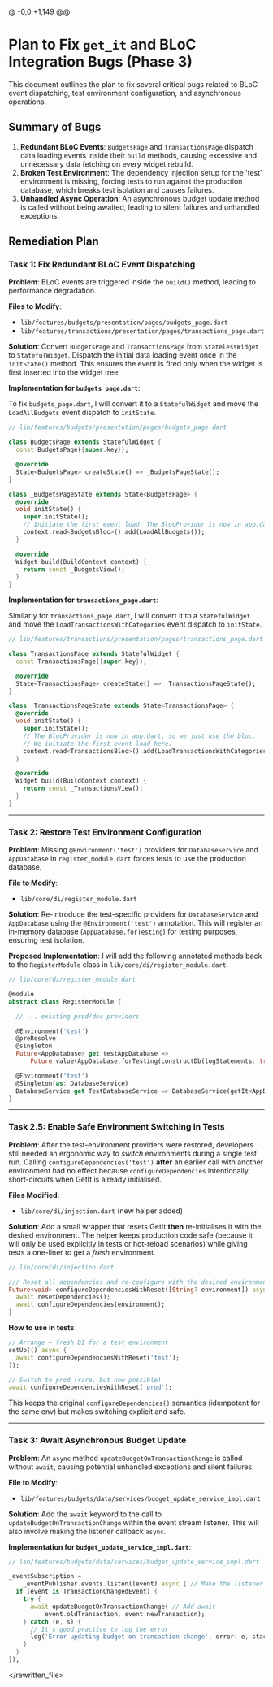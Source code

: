 @ -0,0 +1,149 @@
# Plan to Fix `get_it` and BLoC Integration Bugs (Phase 3)

This document outlines the plan to fix several critical bugs related to BLoC event dispatching, test environment configuration, and asynchronous operations.

## Summary of Bugs

1.  **Redundant BLoC Events**: `BudgetsPage` and `TransactionsPage` dispatch data loading events inside their `build` methods, causing excessive and unnecessary data fetching on every widget rebuild.
2.  **Broken Test Environment**: The dependency injection setup for the 'test' environment is missing, forcing tests to run against the production database, which breaks test isolation and causes failures.
3.  **Unhandled Async Operation**: An asynchronous budget update method is called without being awaited, leading to silent failures and unhandled exceptions.

## Remediation Plan

### Task 1: Fix Redundant BLoC Event Dispatching

**Problem**: BLoC events are triggered inside the `build()` method, leading to performance degradation.

**Files to Modify**:
*   `lib/features/budgets/presentation/pages/budgets_page.dart`
*   `lib/features/transactions/presentation/pages/transactions_page.dart`

**Solution**:
Convert `BudgetsPage` and `TransactionsPage` from `StatelessWidget` to `StatefulWidget`. Dispatch the initial data loading event once in the `initState()` method. This ensures the event is fired only when the widget is first inserted into the widget tree.

**Implementation for `budgets_page.dart`**:

To fix `budgets_page.dart`, I will convert it to a `StatefulWidget` and move the `LoadAllBudgets` event dispatch to `initState`.

```dart
// lib/features/budgets/presentation/pages/budgets_page.dart

class BudgetsPage extends StatefulWidget {
  const BudgetsPage({super.key});

  @override
  State<BudgetsPage> createState() => _BudgetsPageState();
}

class _BudgetsPageState extends State<BudgetsPage> {
  @override
  void initState() {
    super.initState();
    // Initiate the first event load. The BlocProvider is now in app.dart.
    context.read<BudgetsBloc>().add(LoadAllBudgets());
  }

  @override
  Widget build(BuildContext context) {
    return const _BudgetsView();
  }
}
```

**Implementation for `transactions_page.dart`**:

Similarly for `transactions_page.dart`, I will convert it to a `StatefulWidget` and move the `LoadTransactionsWithCategories` event dispatch to `initState`.

```dart
// lib/features/transactions/presentation/pages/transactions_page.dart

class TransactionsPage extends StatefulWidget {
  const TransactionsPage({super.key});

  @override
  State<TransactionsPage> createState() => _TransactionsPageState();
}

class _TransactionsPageState extends State<TransactionsPage> {
  @override
  void initState() {
    super.initState();
    // The BlocProvider is now in app.dart, so we just use the bloc.
    // We initiate the first event load here.
    context.read<TransactionsBloc>().add(LoadTransactionsWithCategories());
  }

  @override
  Widget build(BuildContext context) {
    return const _TransactionsView();
  }
}
```

---

### Task 2: Restore Test Environment Configuration

**Problem**: Missing `@Environment('test')` providers for `DatabaseService` and `AppDatabase` in `register_module.dart` forces tests to use the production database.

**File to Modify**:
*   `lib/core/di/register_module.dart`

**Solution**:
Re-introduce the test-specific providers for `DatabaseService` and `AppDatabase` using the `@Environment('test')` annotation. This will register an in-memory database (`AppDatabase.forTesting`) for testing purposes, ensuring test isolation.

**Proposed Implementation**:
I will add the following annotated methods back to the `RegisterModule` class in `lib/core/di/register_module.dart`.

```dart
// lib/core/di/register_module.dart

@module
abstract class RegisterModule {

  // ... existing prod/dev providers

  @Environment('test')
  @preResolve
  @singleton
  Future<AppDatabase> get testAppDatabase =>
      Future.value(AppDatabase.forTesting(constructDb(logStatements: true)));

  @Environment('test')
  @Singleton(as: DatabaseService)
  DatabaseService get TestDatabaseService => DatabaseService(getIt<AppDatabase>());
}
```

---

### Task 2.5: Enable Safe Environment Switching in Tests

**Problem**: After the test-environment providers were restored, developers still needed an ergonomic way to *switch* environments during a single test run.  Calling `configureDependencies('test')` **after** an earlier call with another environment had no effect because `configureDependencies` intentionally short-circuits when GetIt is already initialised.

**Files Modified**:
* `lib/core/di/injection.dart`  (new helper added)

**Solution**:
Add a small wrapper that resets GetIt **then** re-initialises it with the desired environment.  The helper keeps production code safe (because it will only be used explicitly in tests or hot-reload scenarios) while giving tests a one-liner to get a *fresh* environment.

```dart
// lib/core/di/injection.dart

/// Reset all dependencies and re-configure with the desired environment.
Future<void> configureDependenciesWithReset([String? environment]) async {
  await resetDependencies();
  await configureDependencies(environment);
}
```

**How to use in tests**

```dart
// Arrange – fresh DI for a test environment
setUp(() async {
  await configureDependenciesWithReset('test');
});

// Switch to prod (rare, but now possible)
await configureDependenciesWithReset('prod');
```

This keeps the original `configureDependencies()` semantics (idempotent for the same env) but makes switching explicit and safe.

---

### Task 3: Await Asynchronous Budget Update

**Problem**: An `async` method `updateBudgetOnTransactionChange` is called without `await`, causing potential unhandled exceptions and silent failures.

**File to Modify**:
*   `lib/features/budgets/data/services/budget_update_service_impl.dart`

**Solution**:
Add the `await` keyword to the call to `updateBudgetOnTransactionChange` within the event stream listener. This will also involve making the listener callback `async`.

**Implementation for `budget_update_service_impl.dart`**:

```dart
// lib/features/budgets/data/services/budget_update_service_impl.dart

_eventSubscription =
    _eventPublisher.events.listen((event) async { // Make the listener async
  if (event is TransactionChangedEvent) {
    try {
      await updateBudgetOnTransactionChange( // Add await
          event.oldTransaction, event.newTransaction);
    } catch (e, s) {
      // It's good practice to log the error
      log('Error updating budget on transaction change', error: e, stackTrace: s);
    }
  }
});
```

</rewritten_file> 